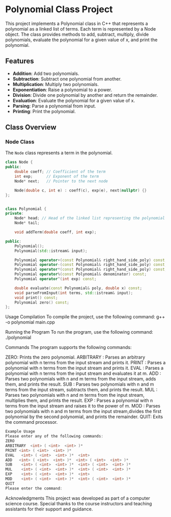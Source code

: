 # Polynomial Class Project

This project implements a Polynomial class in C++ that represents a polynomial as a linked list of terms. Each term is 
represented by a Node object. The class provides methods to add, subtract, multiply, divide polynomials, evaluate the 
polynomial for a given value of x, and print the polynomial.

## Features

- **Addition**: Add two polynomials.
- **Subtraction**: Subtract one polynomial from another.
- **Multiplication**: Multiply two polynomials.
- **Exponentiation**: Raise a polynomial to a power.
- **Division**: Divide one polynomial by another and return the remainder.
- **Evaluation**: Evaluate the polynomial for a given value of x.
- **Parsing**: Parse a polynomial from input.
- **Printing**: Print the polynomial.

## Class Overview

### Node Class

The `Node` class represents a term in the polynomial.

```cpp
class Node {
public:
    double coeff; // Coefficient of the term
    int exp;      // Exponent of the term
    Node* next;   // Pointer to the next node

    Node(double c, int e) : coeff(c), exp(e), next(nullptr) {}
};


class Polynomial {
private:
    Node* head; // Head of the linked list representing the polynomial
    Node* tail;

    void addTerm(double coeff, int exp);

public:
    Polynomial();
    Polynomial(std::istream& input);

    Polynomial operator+(const Polynomial& right_hand_side_poly) const;
    Polynomial operator-(const Polynomial& right_hand_side_poly) const;
    Polynomial operator*(const Polynomial& right_hand_side_poly) const;
    Polynomial operator%(const Polynomial& denominator) const;
    Polynomial operator^(int exp) const;

    double evaluate(const Polynomial& poly, double x) const;
    void parseFromInput(int terms, std::istream& input);
    void print() const;
    Polynomial zero() const;
};
```

Usage
Compilation
To compile the project, use the following command:
g++ -o polynomial main.cpp

Running the Program
To run the program, use the following command:
./polynomial


Commands
The program supports the following commands:

ZERO: Prints the zero polynomial.
ARBITRARY <n>: Parses an arbitrary polynomial with n terms from the input stream and prints it.
PRINT <n>: Parses a polynomial with n terms from the input stream and prints it.
EVAL <n> <m>: Parses a polynomial with n terms from the input stream and evaluates it at m.
ADD <n> <m>: Parses two polynomials with n and m terms from the input stream, adds them, and prints the result.
SUB <n> <m>: Parses two polynomials with n and m terms from the input stream, subtracts them, and prints the result.
MUL <n> <m>: Parses two polynomials with n and m terms from the input stream, multiplies them, and prints the result.
EXP <n> <m>: Parses a polynomial with n terms from the input stream and raises it to the power of m.
MOD <n> <m>: Parses two polynomials with n and m terms from the input stream,divides the first polynomial by the second polynomial, and prints the remainder.
QUIT: Exits the command processor.

```cpp
Example Usage
Please enter any of the following commands:
ZERO
ARBITRARY  <int> ( <int>  <int> )*
PRINT <int> ( <int>  <int> )*
EVAL   <int> ( <int>  <int> )*  <int>
ADD   <int> ( <int>  <int> )*  <int> ( <int>  <int> )*
SUB    <int> ( <int>  <int> )*  <int> ( <int>  <int> )*
MUL    <int> ( <int>  <int> )*  <int> ( <int>  <int> )*
EXP    <int> ( <int>  <int> )*  <int>
MOD    <int> ( <int>  <int> )*  <int> ( <int>  <int> )*
QUIT
Please enter the command:
```

Acknowledgments
This project was developed as part of a computer science course.
Special thanks to the course instructors and teaching assistants for their support and guidance.
